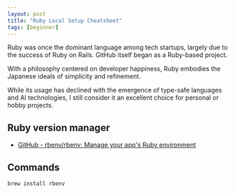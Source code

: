```yaml
---
layout: post
title: "Ruby Local Setup Cheatsheet"
tags: [beginner]
---
```


Ruby was once the dominant language among tech startups, largely due to the success of Ruby on Rails. GitHub itself began as a Ruby-based project.

With a philosophy centered on developer happiness, Ruby embodies the Japanese ideals of simplicity and refinement.

While its usage has declined with the emergence of type-safe languages and AI technologies, I still consider it an excellent choice for personal or hobby projects.

## Ruby version manager

- [GitHub - rbenv/rbenv: Manage your app's Ruby environment ](https://github.com/rbenv/rbenv)

## Commands
`brew install rbenv`